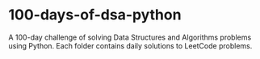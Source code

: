 # 100-days-of-dsa-python
A 100-day challenge of solving Data Structures and Algorithms problems using Python. Each folder contains daily solutions to LeetCode problems.

